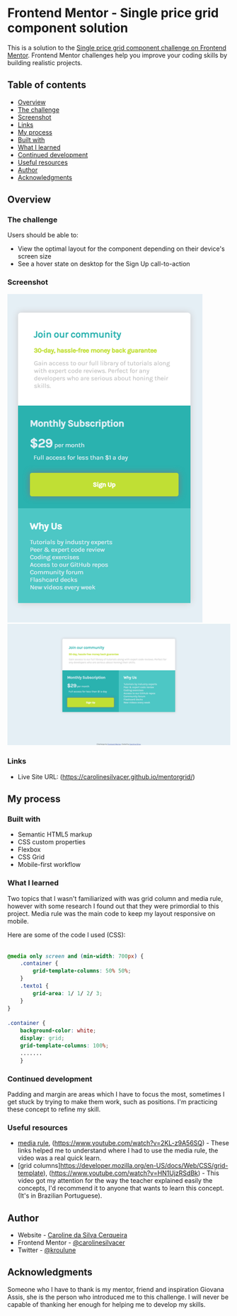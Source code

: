 # Frontend Mentor - Single price grid component solution

This is a solution to the [Single price grid component challenge on Frontend Mentor](https://www.frontendmentor.io/challenges/single-price-grid-component-5ce41129d0ff452fec5abbbc). Frontend Mentor challenges help you improve your coding skills by building realistic projects. 

## Table of contents

  - [Overview](#overview)
  - [The challenge](#the-challenge)
  - [Screenshot](#screenshot)
  - [Links](#links)
  - [My process](#my-process)
  - [Built with](#built-with)
  - [What I learned](#what-i-learned)
  - [Continued development](#continued-development)
  - [Useful resources](#useful-resources)
  - [Author](#author)
  - [Acknowledgments](#acknowledgments)


## Overview

### The challenge

Users should be able to:

- View the optimal layout for the component depending on their device's screen size
- See a hover state on desktop for the Sign Up call-to-action

### Screenshot

![Mobile](images/mobile1.png)
![Desktop](images/desktop2.png)


### Links
- Live Site URL: (https://carolinesilvacer.github.io/mentorgrid/)

## My process

### Built with

- Semantic HTML5 markup
- CSS custom properties
- Flexbox
- CSS Grid
- Mobile-first workflow


### What I learned

Two topics that I wasn't familiarized with was grid column and media rule, however with some research I found out that they were primordial to this project.
Media rule was the main code to keep my layout responsive on mobile.

Here are some of the code I used (CSS):

```css

@media only screen and (min-width: 700px) {
    .container {
        grid-template-columns: 50% 50%;
    }
    .texto1 {
        grid-area: 1/ 1/ 2/ 3;
    }
}

.container {
    background-color: white;
    display: grid;
    grid-template-columns: 100%;
    .......
    }

```

### Continued development

Padding and margin are areas which I have to focus the most, sometimes I get stuck by trying to make them work, such as positions. I'm practicing these concept to refine my skill.

### Useful resources

- [media rule](https://www.w3schools.com/cssref/css3_pr_mediaquery.asp), (https://www.youtube.com/watch?v=2KL-z9A56SQ) - These links helped me to understand where I had to use the media rule, the video was a real quick learn.
- [grid columns]https://developer.mozilla.org/en-US/docs/Web/CSS/grid-template), (https://www.youtube.com/watch?v=HN1UjzRSdBk) - This video got my attention for the way the teacher explained easily the concepts, I'd recommend it to anyone that wants to learn this concept. (It's in Brazilian Portuguese).


## Author

- Website - [Caroline da Silva Cerqueira](https://github.com/carolinesilvacer)
- Frontend Mentor - [@carolinesilvacer](https://www.frontendmentor.io/profile/carolinesilvacer)
- Twitter - [@kroulune](https://www.twitter.com/kroulune)


## Acknowledgments

Someone who I have to thank is my mentor, friend and inspiration Giovana Assis, she is the person who introduced me to this challenge. I will never be capable of thanking her enough for helping me to develop my skills. 

